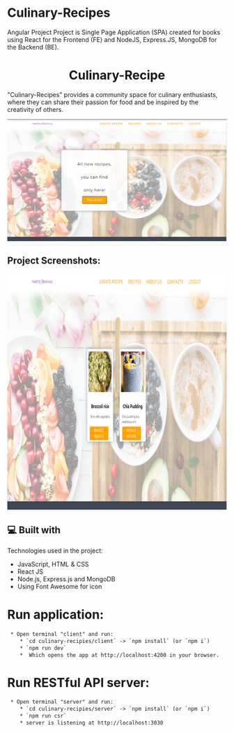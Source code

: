 # Culinary-Recipes
Angular Project
Project is Single Page Application (SPA) created for books using React for the Frontend (FE) and NodeJS, Express.JS, MongoDB for the Backend (BE).
<h1 align="center" id="title">Culinary-Recipe</h1>
<p id="description">"Culinary-Recipes" provides a community space for culinary enthusiasts, where they can share their passion for food and be inspired by the creativity of others.</p>
<p align="center"><img src="https://github.com/lyklecharova/Culinary-Recipes/blob/main/client/culinary-recipes/src/assets/project-image/home-page.png" alt="home" width="960"></p>

<h2>Project Screenshots:</h2>
<p align="center"><img src="https://github.com/lyklecharova/Culinary-Recipes/blob/main/client/culinary-recipes/src/assets/project-image/recipies-page-with-content.png" alt="catalog" width="960" height="540/"></p>


<h2>💻 Built with</h2>
Technologies used in the project:
<ul>
<li>JavaScript, HTML & CSS
<li>React JS</li>
<li>Node.js, Express.js and MongoDB
<li>Using Font Awesome for icon</li>
</ul>

# Run application:
     * Open terminal "client" and run:
        * `cd culinary-recipies/client` -> `npm install` (or `npm i`)
        * `npm run dev`
        *  Which opens the app at http://localhost:4200 in your browser.

# Run RESTful API server:
     * Open terminal "server" and run:
        * `cd culinary-recipies/server` -> `npm install` (or `npm i`)
        * `npm run csr`
        * server is listening at http://localhost:3030
